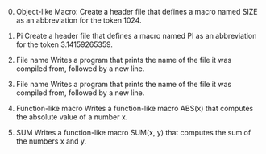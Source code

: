 0. Object-like Macro: Create a header file that defines a macro named SIZE as an abbreviation for the token 1024.

1. Pi
Create a header file that defines a macro named PI as an abbreviation for the token 3.14159265359.

2. File name
Writes a program that prints the name of the file it was compiled from, followed by a new line.

2. File name
Writes a program that prints the name of the file it was compiled from, followed by a new line.

3. Function-like macro
Writes a function-like macro ABS(x) that computes the absolute value of a number x.

4. SUM
Writes a function-like macro SUM(x, y) that computes the sum of the numbers x and y.

